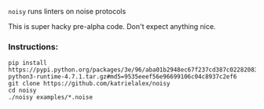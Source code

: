 `noisy` runs linters on noise protocols

This is super hacky pre-alpha code. Don't expect anything nice.

### Instructions:

```
pip install https://pypi.python.org/packages/3e/96/aba01b2948ec67f237cd387c022820835ae0d8db5cab4bd404b351660b5e/antlr4-python3-runtime-4.7.1.tar.gz#md5=9535eeef56e96699106c04c8937c2ef6
git clone https://github.com/katrielalex/noisy
cd noisy
./noisy examples/*.noise
```
